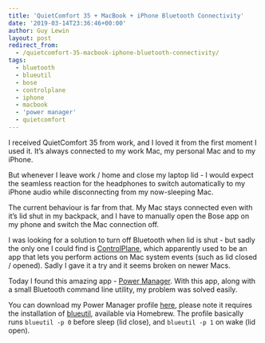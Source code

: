 ```yaml
---
title: 'QuietComfort 35 + MacBook + iPhone Bluetooth Connectivity'
date: '2019-03-14T23:36:46+00:00'
author: Guy Lewin
layout: post
redirect_from:
  - /quietcomfort-35-macbook-iphone-bluetooth-connectivity/
tags:
  - bluetooth
  - blueutil
  - bose
  - controlplane
  - iphone
  - macbook
  - 'power manager'
  - quietcomfort
---
```


I received QuietComfort 35 from work, and I loved it from the first moment I used it. It’s always connected to my work Mac, my personal Mac and to my iPhone.

But whenever I leave work / home and close my laptop lid - I would expect the seamless reaction for the headphones to switch automatically to my iPhone audio while disconnecting from my now-sleeping Mac.

The current behaviour is far from that. My Mac stays connected even with it’s lid shut in my backpack, and I have to manually open the Bose app on my phone and switch the Mac connection off.

I was looking for a solution to turn off Bluetooth when lid is shut - but sadly the only one I could find is [ControlPlane](https://www.controlplaneapp.com/), which apparently used to be an app that lets you perform actions on Mac system events (such as lid closed / opened). Sadly I gave it a try and it seems broken on newer Macs.

Today I found this amazing app - [Power Manager](https://www.dssw.co.uk/powermanager/). With this app, along with a small Bluetooth command line utility, my problem was solved easily.

You can download my Power Manager profile [here](https://www.dropbox.com/s/ax60yhy0anhn0qi/BluetoothSchedule.pm-schedule), please note it requires the installation of [blueutil](https://github.com/toy/blueutil), available via Homebrew. The profile basically runs `blueutil -p 0` before sleep (lid close), and `blueutil -p 1` on wake (lid open).